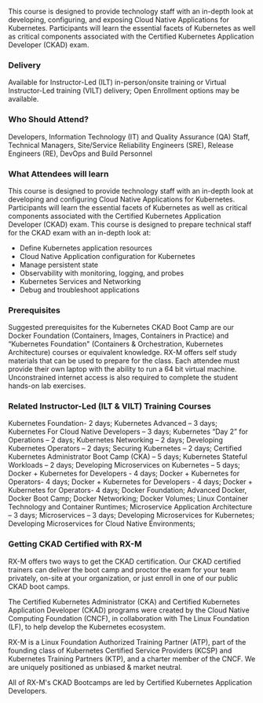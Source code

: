 <!-- Kubernetes CKAD Boot Camp -->

This course is designed to provide technology staff with an in-depth look at developing, configuring, and exposing Cloud Native Applications for Kubernetes. Participants will learn the essential facets of Kubernetes as well as critical components associated with the Certified Kubernetes Application Developer (CKAD) exam.


### Delivery

Available for Instructor-Led (ILT) in-person/onsite training or Virtual Instructor-Led training (VILT) delivery; Open Enrollment options may be available.


### Who Should Attend?

Developers, Information Technology (IT) and Quality Assurance (QA) Staff, Technical Managers, Site/Service Reliability Engineers (SRE),  Release Engineers (RE), DevOps and Build Personnel


### What Attendees will learn

This course is designed to provide technology staff with an in-depth look at developing and configuring Cloud Native Applications for Kubernetes. Participants will learn the essential facets of Kubernetes as well as critical components associated with the Certified Kubernetes Application Developer (CKAD) exam. This course is designed to prepare technical staff for the CKAD exam with an in-depth look at:

- Define Kubernetes application resources
- Cloud Native Application configuration for Kubernetes
- Manage persistent state
- Observability with monitoring, logging, and probes
- Kubernetes Services and Networking
- Debug and troubleshoot applications


### Prerequisites

Suggested prerequisites for the Kubernetes CKAD Boot Camp are our Docker Foundation (Containers, Images, Containers in Practice) and “Kubernetes Foundation" (Containers & Orchestration, Kubernetes Architecture) courses or equivalent knowledge. RX-M offers self study materials that can be used to prepare for the class. Each attendee must provide their own laptop with the ability to run a 64 bit virtual machine. Unconstrained internet access is also required to complete the student hands-on lab exercises.


### Related  Instructor-Led (ILT & VILT) Training Courses

Kubernetes Foundation- 2 days; Kubernetes Advanced – 3 days; Kubernetes For Cloud Native Developers – 3 days; Kubernetes “Day 2” for Operations – 2 days; Kubernetes Networking – 2 days; Developing Kubernetes Operators – 2 days; Securing Kubernetes – 2 days; Certified Kubernetes Administrator Boot Camp (CKA) – 5 days; Kubernetes Stateful Workloads – 2 days; Developing Microservices on Kubernetes – 5 days; Docker + Kubernetes for Developers - 4 days; Docker + Kubernetes for Operators- 4 days; Docker + Kubernetes for Developers - 4 days; Docker + Kubernetes for Operators- 4 days; Docker Foundation; Advanced Docker, Docker Boot Camp; Docker Networking; Docker Volumes; Linux Container Technology and Container Runtimes; Microservice Application Architecture – 3 days; Microservices – 3 days; Developing Microservices for Kubernetes; Developing Microservices for Cloud Native Environments;


### Getting CKAD Certified with RX-M

RX-M offers two ways to get the CKAD certification. Our CKAD certified trainers can deliver the boot camp and proctor the exam for your team privately, on-site at your organization, or just enroll in one of our public CKAD boot camps.

The Certified Kubernetes Administrator (CKA) and Certified Kubernetes Application Developer (CKAD) programs were created by the Cloud Native Computing Foundation (CNCF), in collaboration with The Linux Foundation (LF), to help develop the Kubernetes ecosystem.

RX-M is a Linux Foundation Authorized Training Partner (ATP), part of the founding class of Kubernetes Certified Service Providers (KCSP) and Kubernetes Training Partners (KTP), and a charter member of the CNCF. We are uniquely positioned as unbiased & market neutral.

All of RX-M's CKAD Bootcamps are led by Certified Kubernetes Application Developers.



